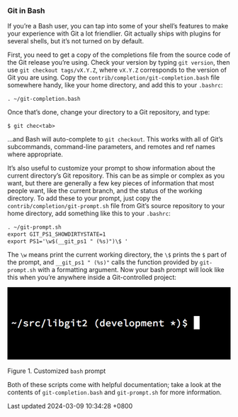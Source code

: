 ### Git in Bash

If you’re a Bash user, you can tap into some of your shell’s features to
make your experience with Git a lot friendlier. Git actually ships with
plugins for several shells, but it’s not turned on by default.

First, you need to get a copy of the completions file from the source
code of the Git release you’re using. Check your version by typing
`git version`, then use `git checkout tags/vX.Y.Z`, where `vX.Y.Z`
corresponds to the version of Git you are using. Copy the
`contrib/completion/git-completion.bash` file somewhere handy, like your
home directory, and add this to your `.bashrc`:

```shell
. ~/git-completion.bash
```

Once that’s done, change your directory to a Git repository, and type:

```shell
$ git chec<tab>
```

…and Bash will auto-complete to `git checkout`. This works with all of
Git’s subcommands, command-line parameters, and remotes and ref names
where appropriate.

It’s also useful to customize your prompt to show information about the
current directory’s Git repository. This can be as simple or complex as
you want, but there are generally a few key pieces of information that
most people want, like the current branch, and the status of the working
directory. To add these to your prompt, just copy the
`contrib/completion/git-prompt.sh` file from Git’s source repository to
your home directory, add something like this to your `.bashrc`:

```shell
. ~/git-prompt.sh
export GIT_PS1_SHOWDIRTYSTATE=1
export PS1='\w$(__git_ps1 " (%s)")\$ '
```

The `\w` means print the current working directory, the `\$` prints the
`$` part of the prompt, and `__git_ps1 " (%s)"` calls the function
provided by `git-prompt.sh` with a formatting argument. Now your bash
prompt will look like this when you’re anywhere inside a Git-controlled
project:

![Customized \`bash\` prompt](../../../../../images/progit/git-bash.png)

Figure 1. Customized `bash` prompt

Both of these scripts come with helpful documentation; take a look at
the contents of `git-completion.bash` and `git-prompt.sh` for more
information.

Last updated 2024-03-09 10:34:28 +0800
